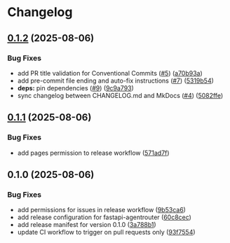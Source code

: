# Changelog

## [0.1.2](https://github.com/chanyou0311/fastapi-agentrouter/compare/v0.1.1...v0.1.2) (2025-08-06)


### Bug Fixes

* add PR title validation for Conventional Commits ([#5](https://github.com/chanyou0311/fastapi-agentrouter/issues/5)) ([a70b93a](https://github.com/chanyou0311/fastapi-agentrouter/commit/a70b93a01f46749010676b108d6599c125aa8295))
* add pre-commit file ending and auto-fix instructions ([#7](https://github.com/chanyou0311/fastapi-agentrouter/issues/7)) ([5319b54](https://github.com/chanyou0311/fastapi-agentrouter/commit/5319b54b87939047df23c4750c239a4b746ede2d))
* **deps:** pin dependencies ([#9](https://github.com/chanyou0311/fastapi-agentrouter/issues/9)) ([9c9a793](https://github.com/chanyou0311/fastapi-agentrouter/commit/9c9a7938cb0a786dd983586757a0edc677fc11a5))
* sync changelog between CHANGELOG.md and MkDocs ([#4](https://github.com/chanyou0311/fastapi-agentrouter/issues/4)) ([5082ffe](https://github.com/chanyou0311/fastapi-agentrouter/commit/5082ffeae202fab252d13e881299c6093c4e2c4e))

## [0.1.1](https://github.com/chanyou0311/fastapi-agentrouter/compare/v0.1.0...v0.1.1) (2025-08-06)


### Bug Fixes

* add pages permission to release workflow ([571ad7f](https://github.com/chanyou0311/fastapi-agentrouter/commit/571ad7f96d5e3d40b093b880f1b29ff17eef34e9))

## 0.1.0 (2025-08-06)


### Bug Fixes

* add permissions for issues in release workflow ([9b53ca6](https://github.com/chanyou0311/fastapi-agentrouter/commit/9b53ca6d477bd858578b09c98729cfd1051a15b0))
* add release configuration for fastapi-agentrouter ([60c8cec](https://github.com/chanyou0311/fastapi-agentrouter/commit/60c8cec02e7a83c65c6b1258c12353c2ef3af1de))
* add release manifest for version 0.1.0 ([3a788b1](https://github.com/chanyou0311/fastapi-agentrouter/commit/3a788b1151a50c652ff8390dd271abb1d0c93c51))
* update CI workflow to trigger on pull requests only ([93f7554](https://github.com/chanyou0311/fastapi-agentrouter/commit/93f7554846f081b120533dfb78df7d2e4764451f))

